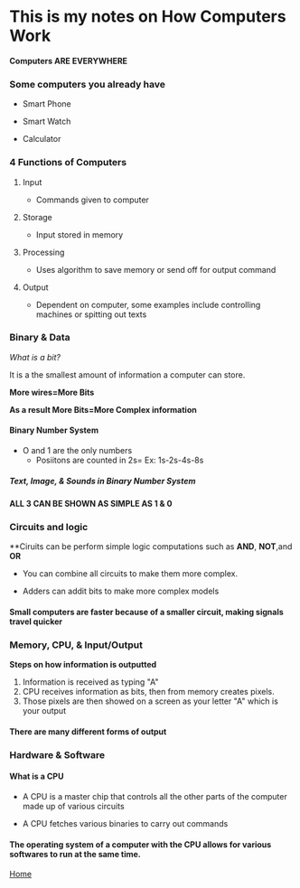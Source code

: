 # This is my notes on How Computers Work 

**Computers ARE EVERYWHERE** 

### Some computers you already have

* Smart Phone 

*  Smart Watch 

*  Calculator 

### 4 Functions of Computers

1. Input 
    - Commands given to computer 

2. Storage
    - Input stored in memory 

3. Processing 
    - Uses algorithm to save memory or send off for output command

4. Output
    - Dependent on computer, some examples include controlling machines or spitting out texts

### Binary & Data 

*What is a bit?* 

It is a the smallest amount of information a computer can store. 

**More wires=More Bits**

**As a result More Bits=More Complex information**

#### Binary Number System 

* O and 1 are the only numbers
    * Posiitons are counted in 2s= Ex: 1s-2s-4s-8s

##### Text, Image, & Sounds in Binary Number System 

**ALL 3 CAN BE SHOWN AS SIMPLE AS 1 & 0**

### Circuits and logic 

**Ciruits can be perform simple logic computations such as **AND**, **NOT**,and **OR**

+ You can combine all circuits to make them more complex.

+ Adders can addit bits to make more complex models 

#### Small computers are faster because of a smaller circuit, making signals travel quicker

### Memory, CPU, & Input/Output

**Steps on how information is outputted** 

1. Information is received as typing "A"
2. CPU receives information as bits, then from memory creates pixels. 
3. Those pixels are then showed on a screen as your letter "A" which is your output

#### There are many different forms of output

### Hardware & Software 

#### What is a CPU 

- A CPU is a master chip that controls all the other parts of the computer made up of various circuits 

- A CPU fetches various binaries to carry out commands

#### The operating system of a computer with the CPU allows for various softwares to run at the same time.


[Home](https://quekicruz.github.io/reading-notes/)